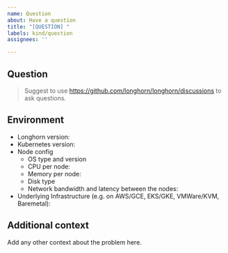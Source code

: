 ```yaml
---
name: Question
about: Have a question
title: "[QUESTION] "
labels: kind/question
assignees: ''

---
```

## Question
> Suggest to use https://github.com/longhorn/longhorn/discussions to ask questions.

## Environment

 - Longhorn version:
 - Kubernetes version:
 - Node config
   - OS type and version
   - CPU per node:
   - Memory per node:
   - Disk type
   - Network bandwidth and latency between the nodes:
 - Underlying Infrastructure (e.g. on AWS/GCE, EKS/GKE, VMWare/KVM, Baremetal):

## Additional context

Add any other context about the problem here.
